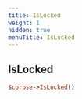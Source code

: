 ```yaml
---
title: IsLocked
weight: 1
hidden: true
menuTitle: IsLocked
---
```

## IsLocked
```perl
$corpse->IsLocked()
```